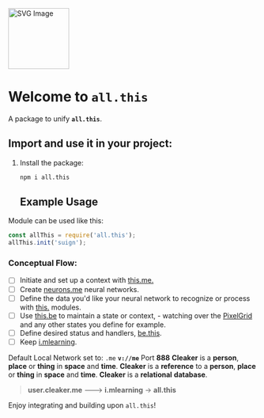 <img src="https://suign.github.io/neurons.me/neurons_logo.png" alt="SVG Image" width="123" height="123" style="width123px; height:123px;">

# Welcome to `all.this`
A package to unify **`all.this`**.


## Import and use it in your project:
1. Install the package:
   ```bash
   npm i all.this
   ```

   ## Example Usage

Module can be used like this:

```javascript
const allThis = require('all.this');
allThis.init('suign');
```

### Conceptual Flow:
- [ ] Initiate and set up a context with [this.me.](https://www.npmjs.com/package/this.me)
- [ ] Create  [neurons.me](https://www.neurons.me) neural networks.
- [ ] Define the data you'd like your neural network to recognize or process with [this.](https://www.neurons.me/this) modules.
- [ ] Use [this.be](https://www.npmjs.com/package/this.be) to maintain a state or context, - watching over the [PixelGrid](https://www.npmjs.com/package/this.pixel) and any other states you define for example.
- [ ] Define desired status and handlers, [be.this](https://www.npmjs.com/package/be.this).
- [ ] Keep [i.mlearning](https://www.npmjs.com/package/i.mlearning).

Default Local Network set to: `.me`
**`v://me`**
Port **888**
**Cleaker** is a **person**, **place** or **thing** in **space** and **time**.
**Cleaker** is a **reference** to a **person**, **place** or **thing** in **space** and **time**.
**Cleaker** is a **relational** **database**.

> **user.cleaker.me**  --->  **i.mlearning**  ->  **all.this**

Enjoy integrating and building upon `all.this`!




